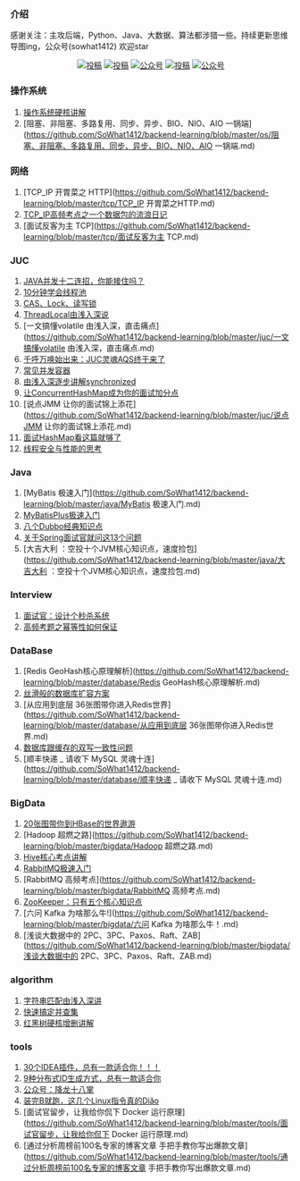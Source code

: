### 介绍
感谢关注：主攻后端，Python、Java、大数据、算法都涉猎一些。持续更新思维导图ing，公众号(sowhat1412) 欢迎star
<p align="center">
  <a href="https://sowhat.blog.csdn.net/"><img src="https://img.shields.io/badge/csdn-CSDN-red.svg" alt="投稿"></a>
  <a href="https://www.toutiao.com/c/user/token/MS4wLjABAAAAiUGccqz9l2qXJnSA9_otSJNJqPK6fKOcRdVCdod61mg/"><img src="https://img.shields.io/badge/toutiao-头条-9cf" alt="投稿"></a>
  <a href="https://juejin.im/user/993614244094391"><img src="https://img.shields.io/badge/juejin-掘金-blue.svg" alt="公众号"></a>
  <a href="https://www.zhihu.com/people/sowhat1412"><img src="https://img.shields.io/badge/zhihu-知乎-informational" alt="投稿"></a>
  <a href="#公众号"><img src="https://img-blog.csdnimg.cn/2020040118352485.gif" alt="公众号"></a>
</p>

### 操作系统

1. [操作系统硬核讲解](https://github.com/SoWhat1412/backend-learning/blob/master/os/操作系统硬核讲解.md)
2. [阻塞、非阻塞、多路复用、同步、异步、BIO、NIO、AIO 一锅端](https://github.com/SoWhat1412/backend-learning/blob/master/os/阻塞、非阻塞、多路复用、同步、异步、BIO、NIO、AIO 一锅端.md)



### 网络

1. [TCP_IP 开胃菜之 HTTP](https://github.com/SoWhat1412/backend-learning/blob/master/tcp/TCP_IP 开胃菜之HTTP.md)
2. [TCP_IP高频考点之一个数据包的流浪日记](https://github.com/SoWhat1412/backend-learning/blob/master/tcp/TCP_IP高频考点之一个数据包的流浪日记.md)
3. [面试反客为主 TCP](https://github.com/SoWhat1412/backend-learning/blob/master/tcp/面试反客为主 TCP.md)



### JUC

1. [JAVA并发十二连招，你能接住吗？](https://github.com/SoWhat1412/backend-learning/blob/master/juc/JAVA并发十二连招，你能接住吗？.md)
2. [10分钟学会线程池](https://github.com/SoWhat1412/backend-learning/blob/master/juc/10分钟学会线程池.md)
3. [CAS、Lock、读写锁](https://github.com/SoWhat1412/backend-learning/blob/master/juc/CAS、Lock、读写锁.md)
4. [ThreadLocal由浅入深说](https://github.com/SoWhat1412/backend-learning/blob/master/juc/ThreadLocal由浅入深说.md)
5. [一文搞懂volatile 由浅入深，直击痛点](https://github.com/SoWhat1412/backend-learning/blob/master/juc/一文搞懂volatile 由浅入深，直击痛点.md)
6. [千呼万唤始出来：JUC灵魂AQS终于来了](https://github.com/SoWhat1412/backend-learning/blob/master/juc/千呼万唤始出来：JUC灵魂AQS终于来了.md)
7. [常见并发容器](https://github.com/SoWhat1412/backend-learning/blob/master/juc/常见并发容器.md)
8. [由浅入深逐步讲解synchronized](https://github.com/SoWhat1412/backend-learning/blob/master/juc/由浅入深逐步讲解synchronized.md)
9. [让ConcurrentHashMap成为你的面试加分点](https://github.com/SoWhat1412/backend-learning/blob/master/juc/让ConcurrentHashMap成为你的面试加分点.md)
10. [说点JMM 让你的面试锦上添花](https://github.com/SoWhat1412/backend-learning/blob/master/juc/说点JMM 让你的面试锦上添花.md)
11. [面试HashMap看这篇就够了](https://github.com/SoWhat1412/backend-learning/blob/master/juc/面试HashMap看这篇就够了.md)
12. [线程安全与性能的思考](https://github.com/SoWhat1412/backend-learning/blob/master/juc/线程安全与性能的思考.md)

### Java

1. [MyBatis 极速入门](https://github.com/SoWhat1412/backend-learning/blob/master/java/MyBatis 极速入门.md)
2. [MyBatisPlus极速入门](https://github.com/SoWhat1412/backend-learning/blob/master/java/MyBatisPlus极速入门.md)
3. [八个Dubbo经典知识点](https://github.com/SoWhat1412/backend-learning/blob/master/java/八个Dubbo经典知识点.md)
4. [关于Spring面试官就问这13个问题](https://github.com/SoWhat1412/backend-learning/blob/master/java/关于Spring面试官就问这13个问题.md)
5. [大吉大利 ：空投十个JVM核心知识点，速度捡包](https://github.com/SoWhat1412/backend-learning/blob/master/java/大吉大利 ：空投十个JVM核心知识点，速度捡包.md)



### Interview

1. [面试官：设计个秒杀系统](https://github.com/SoWhat1412/backend-learning/blob/master/interview/面试官：设计个秒杀系统.md)
2. [高频考题之幂等性如何保证](https://github.com/SoWhat1412/backend-learning/blob/master/interview/高频考题之幂等性如何保证.md)



### DataBase

1. [Redis GeoHash核心原理解析](https://github.com/SoWhat1412/backend-learning/blob/master/database/Redis GeoHash核心原理解析.md)
2. [丝滑般的数据库扩容方案](https://github.com/SoWhat1412/backend-learning/blob/master/database/丝滑般的数据库扩容方案.md)
3. [从应用到底层 36张图带你进入Redis世界](https://github.com/SoWhat1412/backend-learning/blob/master/database/从应用到底层 36张图带你进入Redis世界.md)
4. [数据库跟缓存的双写一致性问题](https://github.com/SoWhat1412/backend-learning/blob/master/database/数据库跟缓存的双写一致性问题.md)
5. [顺丰快递 _ 请收下 MySQL 灵魂十连](https://github.com/SoWhat1412/backend-learning/blob/master/database/顺丰快递 _ 请收下 MySQL 灵魂十连.md)

### BigData

1. [20张图带你到HBase的世界遨游](https://github.com/SoWhat1412/backend-learning/blob/master/bigdata/20张图带你到HBase的世界遨游.md)
2. [Hadoop 超燃之路](https://github.com/SoWhat1412/backend-learning/blob/master/bigdata/Hadoop 超燃之路.md)
3. [Hive核心考点讲解](https://github.com/SoWhat1412/backend-learning/blob/master/bigdata/Hive核心考点讲解.md)
4. [RabbitMQ极速入门](https://github.com/SoWhat1412/backend-learning/blob/master/bigdata/RabbitMQ极速入门.md)
5. [RabbitMQ 高频考点](https://github.com/SoWhat1412/backend-learning/blob/master/bigdata/RabbitMQ 高频考点.md)
6. [ZooKeeper：只有五个核心知识点](https://github.com/SoWhat1412/backend-learning/blob/master/bigdata/ZooKeeper：只有五个核心知识点.md)
7. [六问 Kafka 为啥那么牛!](https://github.com/SoWhat1412/backend-learning/blob/master/bigdata/六问 Kafka 为啥那么牛！.md)
8. [浅谈大数据中的 2PC、3PC、Paxos、Raft、ZAB](https://github.com/SoWhat1412/backend-learning/blob/master/bigdata/浅谈大数据中的 2PC、3PC、Paxos、Raft、ZAB.md)



### **algorithm**

1. [字符串匹配由浅入深讲](https://github.com/SoWhat1412/backend-learning/blob/master/algorithm/字符串匹配由浅入深讲.md)
2. [快速搞定并查集](https://github.com/SoWhat1412/backend-learning/blob/master/algorithm/快速搞定并查集.md)
3. [红黑树硬核增删讲解](https://github.com/SoWhat1412/backend-learning/blob/master/algorithm/红黑树硬核增删讲解.md)

### tools

1. [30个IDEA插件，总有一款适合你！！！](https://github.com/SoWhat1412/backend-learning/blob/master/tools/30个IDEA插件，总有一款适合你！！！.md)
2. [9种分布式ID生成方式，总有一款适合你](https://github.com/SoWhat1412/backend-learning/blob/master/tools/9种分布式ID生成方式，总有一款适合你.md)
3. [公众号：降龙十八掌](https://github.com/SoWhat1412/backend-learning/blob/master/tools/公众号：降龙十八掌.md)
4. [装完B就跑，这几个Linux指令真的Diǎo](https://github.com/SoWhat1412/backend-learning/blob/master/tools/装完B就跑，这几个Linux指令真的Diǎo.md)
5. [面试官留步，让我给你侃下 Docker 运行原理](https://github.com/SoWhat1412/backend-learning/blob/master/tools/面试官留步，让我给你侃下 Docker 运行原理.md)
6. [通过分析周榜前100名专家的博客文章 手把手教你写出爆款文章](https://github.com/SoWhat1412/backend-learning/blob/master/tools/通过分析周榜前100名专家的博客文章 手把手教你写出爆款文章.md)

